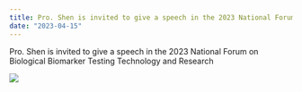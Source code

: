 ```yaml
---
title: Pro. Shen is invited to give a speech in the 2023 National Forum on Biological Biomarker Testing Technology and Research
date: "2023-04-15"
---
```


Pro. Shen is invited to give a speech in the 2023 National Forum on Biological Biomarker Testing Technology and Research

![](/images/photo/photo230408.jpg)
